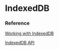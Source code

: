 # IndexedDB



### Reference

[Working with IndexedDB](https://developers.google.com/web/ilt/pwa/working-with-indexeddb)

[IndexedDB API](https://developer.mozilla.org/en-US/docs/Web/API/IndexedDB_API)

